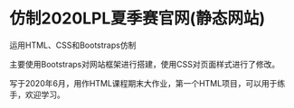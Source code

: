 # 仿制2020LPL夏季赛官网(静态网站)

运用HTML、CSS和Bootstraps仿制

主要使用Bootstraps对网站框架进行搭建，使用CSS对页面样式进行了修改。

写于2020年6月，用作HTML课程期末大作业，第一个HTML项目，可以用于练手，欢迎学习。
